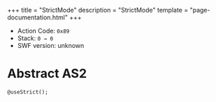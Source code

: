 +++
title = "StrictMode"
description = "StrictMode"
template = "page-documentation.html"
+++

- Action Code: `0x89`
- Stack: `0 → 0`
- SWF version: unknown

# Abstract AS2

```
@useStrict();
```
